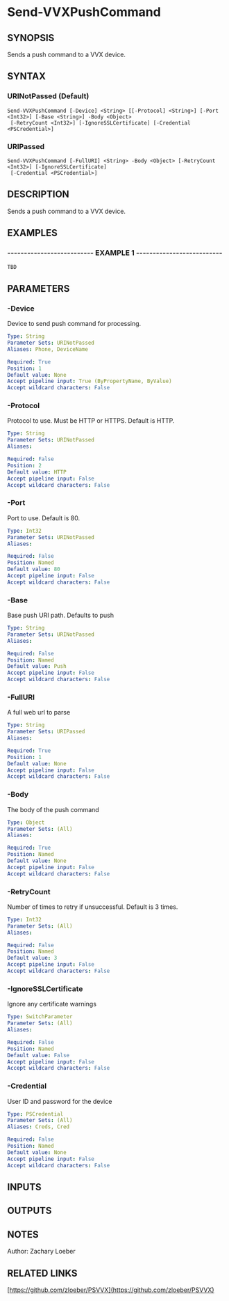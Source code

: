 ﻿---
external help file: PSVVX-help.xml
online version: https://github.com/zloeber/PSVVX
schema: 2.0.0
---

# Send-VVXPushCommand

## SYNOPSIS
Sends a push command to a VVX device.

## SYNTAX

### URINotPassed (Default)
```
Send-VVXPushCommand [-Device] <String> [[-Protocol] <String>] [-Port <Int32>] [-Base <String>] -Body <Object>
 [-RetryCount <Int32>] [-IgnoreSSLCertificate] [-Credential <PSCredential>]
```

### URIPassed
```
Send-VVXPushCommand [-FullURI] <String> -Body <Object> [-RetryCount <Int32>] [-IgnoreSSLCertificate]
 [-Credential <PSCredential>]
```

## DESCRIPTION
Sends a push command to a VVX device.

## EXAMPLES

### -------------------------- EXAMPLE 1 --------------------------
```
TBD
```

## PARAMETERS

### -Device
Device to send push command for processing.

```yaml
Type: String
Parameter Sets: URINotPassed
Aliases: Phone, DeviceName

Required: True
Position: 1
Default value: None
Accept pipeline input: True (ByPropertyName, ByValue)
Accept wildcard characters: False
```

### -Protocol
Protocol to use.
Must be HTTP or HTTPS.
Default is HTTP.

```yaml
Type: String
Parameter Sets: URINotPassed
Aliases: 

Required: False
Position: 2
Default value: HTTP
Accept pipeline input: False
Accept wildcard characters: False
```

### -Port
Port to use.
Default is 80.

```yaml
Type: Int32
Parameter Sets: URINotPassed
Aliases: 

Required: False
Position: Named
Default value: 80
Accept pipeline input: False
Accept wildcard characters: False
```

### -Base
Base push URI path.
Defaults to push

```yaml
Type: String
Parameter Sets: URINotPassed
Aliases: 

Required: False
Position: Named
Default value: Push
Accept pipeline input: False
Accept wildcard characters: False
```

### -FullURI
A full web url to parse

```yaml
Type: String
Parameter Sets: URIPassed
Aliases: 

Required: True
Position: 1
Default value: None
Accept pipeline input: False
Accept wildcard characters: False
```

### -Body
The body of the push command

```yaml
Type: Object
Parameter Sets: (All)
Aliases: 

Required: True
Position: Named
Default value: None
Accept pipeline input: False
Accept wildcard characters: False
```

### -RetryCount
Number of times to retry if unsuccessful.
Default is 3 times.

```yaml
Type: Int32
Parameter Sets: (All)
Aliases: 

Required: False
Position: Named
Default value: 3
Accept pipeline input: False
Accept wildcard characters: False
```

### -IgnoreSSLCertificate
Ignore any certificate warnings

```yaml
Type: SwitchParameter
Parameter Sets: (All)
Aliases: 

Required: False
Position: Named
Default value: False
Accept pipeline input: False
Accept wildcard characters: False
```

### -Credential
User ID and password for the device

```yaml
Type: PSCredential
Parameter Sets: (All)
Aliases: Creds, Cred

Required: False
Position: Named
Default value: None
Accept pipeline input: False
Accept wildcard characters: False
```

## INPUTS

## OUTPUTS

## NOTES
Author: Zachary Loeber

## RELATED LINKS

[https://github.com/zloeber/PSVVX](https://github.com/zloeber/PSVVX)

